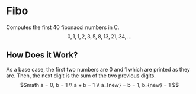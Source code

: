 # Fibo
Computes the first 40 fibonacci numbers in C.
$$0, 1, 1, 2, 3, 5, 8, 13, 21, 34, ...$$

## How Does it Work?
As a base case, the first two numbers are 0 and 1 which are printed as they are.
Then, the next digit is the sum of the two previous digits.
$$math a = 0, b = 1 \\ a + b = 1 \\ a_{new} = b = 1, b_{new} = 1 $$
